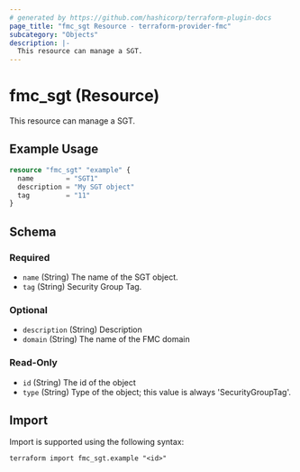 ```yaml
---
# generated by https://github.com/hashicorp/terraform-plugin-docs
page_title: "fmc_sgt Resource - terraform-provider-fmc"
subcategory: "Objects"
description: |-
  This resource can manage a SGT.
---
```


# fmc_sgt (Resource)

This resource can manage a SGT.

## Example Usage

```terraform
resource "fmc_sgt" "example" {
  name        = "SGT1"
  description = "My SGT object"
  tag         = "11"
}
```

<!-- schema generated by tfplugindocs -->
## Schema

### Required

- `name` (String) The name of the SGT object.
- `tag` (String) Security Group Tag.

### Optional

- `description` (String) Description
- `domain` (String) The name of the FMC domain

### Read-Only

- `id` (String) The id of the object
- `type` (String) Type of the object; this value is always 'SecurityGroupTag'.

## Import

Import is supported using the following syntax:

```shell
terraform import fmc_sgt.example "<id>"
```
